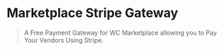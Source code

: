 # Marketplace Stripe Gateway
> A Free Payment Gateway for WC Marketplace allowing you to Pay Your Vendors Using Stripe.
